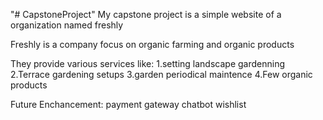 "# CapstoneProject" 
My capstone project is a simple website of a organization named freshly

Freshly is a company focus on organic farming and organic products

They provide various services like:
1.setting landscape gardenning
2.Terrace gardening setups
3.garden periodical maintence
4.Few organic products






Future Enchancement:
payment gateway
chatbot
wishlist
